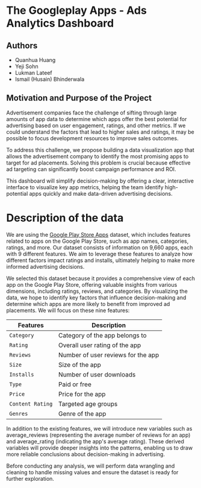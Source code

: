 # The Googleplay Apps - Ads Analytics Dashboard

## Authors

- Quanhua Huang
- Yeji Sohn  
- Lukman Lateef
- Ismail (Husain) Bhinderwala


## Motivation and Purpose of the Project

Advertisement companies face the challenge of sifting through large amounts of app data to determine which apps offer the best potential for advertising based on user engagement, ratings, and other metrics. If we could understand the factors that lead to higher sales and ratings, it may be possible to focus development resources to improve sales outcomes. 

To address this challenge, we propose building a data visualization app that allows the advertisement company to identify the most promising apps to target for ad placements. Solving this problem is crucial because effective ad targeting can significantly boost campaign performance and ROI. 

This dashboard will simplify decision-making by offering a clear, interactive interface to visualize key app metrics, helping the team identify high-potential apps quickly and make data-driven advertising decisions.

# Description of the data
We are using the [Google Play Store Apps](https://www.kaggle.com/datasets/lava18/google-play-store-apps) dataset, which includes features related to apps on the Google Play Store, such as app names, categories, ratings, and more. Our dataset consists of information on 9,660 apps, each with 9 different features. We aim to leverage these features to analyze how different factors impact ratings and installs, ultimately helping to make more informed advertising decisions.

We selected this dataset because it provides a comprehensive view of each app on the Google Play Store, offering valuable insights from various dimensions, including ratings, reviews, and categories. By visualizing the data, we hope to identify key factors that influence decision-making and determine which apps are more likely to benefit from improved ad placements.
We will focus on these nine features:

| **Features** | **Description** |
|-------------|----------------|
| `Category` | Category of the app belongs to |
| `Rating` | Overall user rating of the app |
| `Reviews` | Number of user reviews for the app |
| `Size` | Size of the app |
| `Installs` | Number of user downloads |
| `Type` | Paid or free |
| `Price` | Price for the app |
| `Content Rating` | Targeted age groups |
| `Genres` | Genre of the app |

In addition to the existing features, we will introduce new variables such as average_reviews (representing the average number of reviews for an app) and average_rating (indicating the app's average rating). These derived variables will provide deeper insights into the patterns, enabling us to draw more reliable conclusions about decision-making in advertising.

Before conducting any analysis, we will perform data wrangling and cleaning to handle missing values and ensure the dataset is ready for further exploration.



